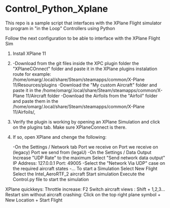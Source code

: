 # Control_Python_Xplane
This repo is a sample script that interfaces with the XPlane Flight simulator to program in "in the Loop" Controllers using Python


Follow the next configuration to be able to interface with the XPlane Flight Sim
1. Install XPlane 11
2. -Download from the git files inside the XPC plugin folder the "XPlaneCOnnect" folder and paste it in the XPlane plugins instalation route
      for example: /home/omarg/.local/share/Steam/steamapps/common/X-Plane 11/Resources/plugins
   -Download the "My custom Aircraft" folder and paste it in the /home/omarg/.local/share/Steam/steamapps/common/X-Plane 11/Aircraft folder
   -Download the Airfoils from the "Airfoil" folder and paste them in the /home/omarg/.local/share/Steam/steamapps/common/X-Plane 11/Airfoils/,  
4. Verify the plugin is working by opening an XPlane Simulation and click on the plugins tab. Make sure XPlaneConnect is there.
5. If so, open XPlane and chenge the following:

      -On the Settings / Network tab
            Port we receive on
            Port we receive on (legacy)
            Port we send from (legaU)
      -On the Settings / Data Output
            Increase "UDP Rate" to the maximum
            Select "Send network data output"
            IP Address: 127.0.0.1
            Port: 49005
      -Select the "Network Via UDP" case on the required aircraft states
            -...
To start a Simulation
      Select New Flight
      Select the Intel_AeroRTF_2 aircraft
      Start simulation
      Execute the Control.py file to start the simulation

XPlane quickkeys:
      Throttle increase: F2
      Switch aircraft views : Shift + 1,2,3...
      Restart sim without aircraft crashing: Click on the top right plane symbol + New Location + Start Flight
   

